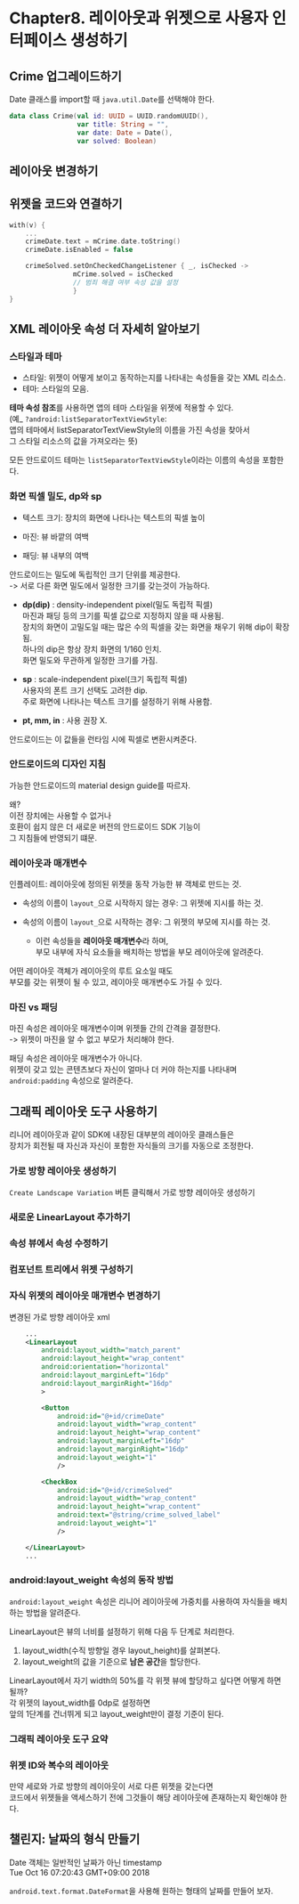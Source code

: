 # Chapter8. 레이아웃과 위젯으로 사용자 인터페이스 생성하기

## Crime 업그레이드하기

Date 클래스를 import할 때 `java.util.Date`를 선택해야 한다.

```kotlin
data class Crime(val id: UUID = UUID.randomUUID(), 
                 var title: String = "", 
                 var date: Date = Date(), 
                 var solved: Boolean)
```

## 레이아웃 변경하기

## 위젯을 코드와 연결하기

```kotlin
with(v) {
    ...
    crimeDate.text = mCrime.date.toString()
    crimeDate.isEnabled = false

    crimeSolved.setOnCheckedChangeListener { _, isChecked ->
                mCrime.solved = isChecked 
                // 범죄 해결 여부 속성 값을 설정
                }
}
```

## XML 레이아웃 속성 더 자세히 알아보기



### 스타일과 테마

- 스타일: 위젯이 어떻게 보이고 동작하는지를 나타내는 속성들을 갖는 XML 리소스.
- 테마: 스타일의 모음.

**테마 속성 참조**를 사용하면 앱의 테마 스타일을 위젯에 적용할 수 있다.  
(예_ `?android:listSeparatorTextViewStyle`:  
앱의 테마에서 listSeparatorTextViewStyle의 이름을 가진 속성을 찾아서  
그 스타일 리소스의 값을 가져오라는 뜻)  

모든 안드로이드 테마는 `listSeparatorTextViewStyle`이라는 이름의 속성을 포함한다.  


### 화면 픽셀 밀도, dp와 sp

- 텍스트 크기: 장치의 화면에 나타나는 텍스트의 픽셀 높이

- 마진: 뷰 바깥의 여백

- 패딩: 뷰 내부의 여백

안드로이드는 밀도에 독립적인 크기 단위를 제공한다.  
-> 서로 다른 화면 밀도에서 일정한 크기를 갖는것이 가능하다.

- **dp(dip)** : density-independent pixel(밀도 독립적 픽셀)  
마진과 패딩 등의 크기를 픽셀 값으로 지정하지 않을 때 사용됨.  
장치의 화면이 고밀도일 때는 많은 수의 픽셀을 갖는 화면을 채우기 위해 dip이 확장됨.  
하나의 dip은 항상 장치 화면의 1/160 인치.  
화면 밀도와 무관하게 일정한 크기를 가짐.

- **sp** : scale-independent pixel(크기 독립적 픽셀)  
사용자의 폰트 크기 선택도 고려한 dip.  
주로 화면에 나타나는 텍스트 크기를 설정하기 위해 사용함.

- **pt, mm, in** : 사용 권장 X. 

안드로이드는 이 값들을 런타임 시에 픽셀로 변환시켜준다.

### 안드로이드의 디자인 지침

가능한 안드로이드의 material design guide를 따르자.  

왜?  
이전 장치에는 사용할 수 없거나  
호환이 쉽지 않은 더 새로운 버전의 안드로이드 SDK 기능이  
그 지침들에 반영되기 떄문.

### 레이아웃과 매개변수

인플레이트: 레이아웃에 정의된 위젯을 동작 가능한 뷰 객체로 만드는 것.

- 속성의 이름이 `layout_`으로 시작하지 않는 경우: 그 위젯에 지시를 하는 것.

- 속성의 이름이 `layout_`으로 시작하는 경우: 그 위젯의 부모에 지시를 하는 것.  
    - 이런 속성들을 **레이아웃 매개변수**라 하며,  
    부모 내부에 자식 요소들을 배치하는 방법을 부모 레이아웃에 알려준다.


어떤 레이아웃 객체가 레이아웃의 루트 요소일 때도  
부모를 갖는 위젯이 될 수 있고, 레이아웃 매개변수도 가질 수 있다.


### 마진 vs 패딩

마진 속성은 레이아웃 매개변수이며 위젯들 간의 간격을 결정한다.  
-> 위젯이 마진을 알 수 없고 부모가 처리해야 한다.

패딩 속성은 레이아웃 매개변수가 아니다.  
위젯이 갖고 있는 콘텐츠보다 자신이 얼마나 더 커야 하는지를 나타내며  
`android:padding` 속성으로 알려준다.

## 그래픽 레이아웃 도구 사용하기

리니어 레이아웃과 같이 SDK에 내장된 대부분의 레이아웃 클래스들은  
장치가 회전될 때 자신과 자신이 포함한 자식들의 크기를 자동으로 조정한다.

### 가로 방향 레이아웃 생성하기

`Create Landscape Variation` 버튼 클릭해서 가로 방향 레이아웃 생성하기

### 새로운 LinearLayout 추가하기

### 속성 뷰에서 속성 수정하기

### 컴포넌트 트리에서 위젯 구성하기

### 자식 위젯의 레이아웃 매개변수 변경하기

변경된 가로 방향 레이아웃 xml
```xml
    ...
    <LinearLayout
        android:layout_width="match_parent"
        android:layout_height="wrap_content"
        android:orientation="horizontal"
        android:layout_marginLeft="16dp"
        android:layout_marginRight="16dp"
        >

        <Button
            android:id="@+id/crimeDate"
            android:layout_width="wrap_content"
            android:layout_height="wrap_content"
            android:layout_marginLeft="16dp"
            android:layout_marginRight="16dp" 
            android:layout_weight="1"
            />

        <CheckBox
            android:id="@+id/crimeSolved"
            android:layout_width="wrap_content"
            android:layout_height="wrap_content"
            android:text="@string/crime_solved_label"
            android:layout_weight="1"
            />

    </LinearLayout>
    ...
```

### android:layout_weight 속성의 동작 방법

`android:layout_weight` 속성은 리니어 레이아웃에 가중치를 사용하여 자식들을 배치하는 방법을 알려준다.

LinearLayout은 뷰의 너비를 설정하기 위해 다음 두 단계로 처리한다.  
1. layout_width(수직 방향일 경우 layout_height)를 살펴본다.
2. layout_weight의 값을 기준으로 **남은 공간**을 할당한다.


LinearLayout에서 자기 width의 50%를 각 위젯 뷰에 할당하고 싶다면 어떻게 하면 될까?  
각 위젯의 layout_width를 0dp로 설정하면  
앞의 1단계를 건너뛰게 되고 layout_weight만이 결정 기준이 된다.


### 그래픽 레이아웃 도구 요약

### 위젯 ID와 복수의 레이아웃

만약 세로와 가로 방향의 레이아웃이 서로 다른 위젯을 갖는다면  
코드에서 위젯들을 액세스하기 전에 그것들이 해당 레이아웃에 존재하는지 확인해야 한다.  

## 챌린지: 날짜의 형식 만들기

Date 객체는 일반적인 날짜가 아닌 timestamp  
Tue Oct 16 07:20:43 GMT+09:00 2018

`android.text.format.DateFormat`을 사용해 원하는 형태의 날짜를 만들어 보자.



